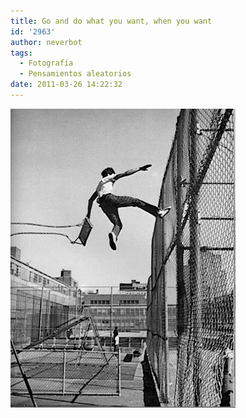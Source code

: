 ```yaml
---
title: Go and do what you want, when you want
id: '2963'
author: neverbot
tags:
  - Fotografía
  - Pensamientos aleatorios
date: 2011-03-26 14:22:32
---
```


![201103261422.jpg](./go-and-do-what-you-want-when-you-want/201103261422.jpg)